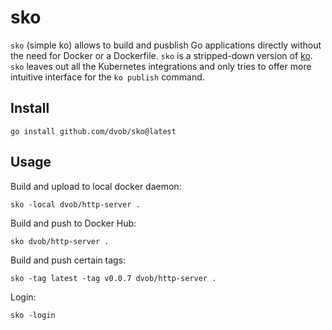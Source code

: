 # sko
`sko` (simple ko) allows to build and pusblish Go applications directly without the need for Docker or a Dockerfile.
`sko` is a stripped-down version of [ko](https://github.com/google/ko). `sko` leaves out all the Kubernetes integrations and only tries to offer more intuitive interface for the `ko publish` command.

## Install
```
go install github.com/dvob/sko@latest
```

## Usage
Build and upload to local docker daemon:
```
sko -local dvob/http-server .
```

Build and push to Docker Hub:
```
sko dvob/http-server .
```

Build and push certain tags:
```
sko -tag latest -tag v0.0.7 dvob/http-server .
```

Login:
```
sko -login
```
